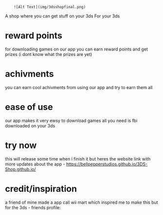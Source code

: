         ![Alt Text](img/3dsshopfinal.png)
A shop where you can get stuff on your 3ds For your 3ds

# reward points
for downloading games on our app you can earn reward points and get prizes (i dont know what the prizes are yet)

# achivments
you can earn cool achivments from using our app and try to earn them all

# ease of use
our app makes it very ewsy to download games all you need is fbi downloaded on your 3ds

# try now
this will release some time when i finish it but heres the website link with more updates about the app - https://bellpepperstudios.github.io/3DS-Shop.github.io/

# credit/inspiration
a friend of mine made a app call wii mart which inspired me to make this but for the 3ds - friends profile: 